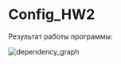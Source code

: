 # Config_HW2
Результат работы программы:


![dependency_graph](https://github.com/user-attachments/assets/870991d8-2e61-4eeb-b0ff-5c735fccc1d2)


